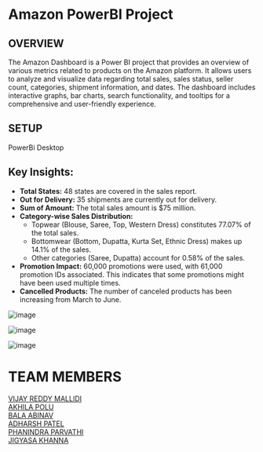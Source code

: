 # Amazon PowerBI Project
## OVERVIEW
The Amazon Dashboard is a Power BI project that provides an overview of various metrics related to products on the Amazon platform. It allows users to analyze and visualize data regarding total sales, sales status, seller count, categories, shipment information, and dates. The dashboard includes interactive graphs, bar charts, search functionality, and tooltips for a comprehensive and user-friendly experience.

## SETUP
PowerBi Desktop

## Key Insights:

* **Total States:** 48 states are covered in the sales report. <br />
* **Out for Delivery:** 35 shipments are currently out for delivery. <br />
* **Sum of Amount:** The total sales amount is $75 million.<br />
* **Category-wise Sales Distribution:** <br />
    * Topwear (Blouse, Saree, Top, Western Dress) constitutes 77.07% of the total sales.<br />
    * Bottomwear (Bottom, Dupatta, Kurta Set, Ethnic Dress) makes up 14.1% of the sales. <br />
    * Other categories (Saree, Dupatta) account for 0.58% of the sales.<br />
* **Promotion Impact:** 60,000 promotions were used, with 61,000 promotion IDs associated. This indicates that some promotions might have been used multiple times.<br />
* **Cancelled Products:** The number of canceled products has been increasing from March to June. <br />

![image](https://github.com/user-attachments/assets/12022db4-8d9f-4191-9ee2-56db5d6ff69a)

![image](https://github.com/user-attachments/assets/51cf2493-a8c5-4185-947a-df07ecc584bb)

![image](https://github.com/user-attachments/assets/a485a843-ebbc-417d-b98f-c71f92ebfcca)


# TEAM MEMBERS
[VIJAY REDDY MALLIDI](https://www.linkedin.com/in/vijay-reddy-mallidi/) <br />
[AKHILA POLU](https://www.linkedin.com/in/akhila-reddy-polu-7b5b33249/) <br />
[BALA ABINAV](https://www.linkedin.com/in/bala-abinav-343377266/) <br />
[ADHARSH PATEL](https://www.linkedin.com/in/aadarsh-patel-a7b385238/) <br />
[PHANINDRA PARVATHI](https://www.linkedin.com/in/phanindra-parvathi/) <br />
[JIGYASA KHANNA](https://www.linkedin.com/in/jigyasa-khanna-69044320a/) <br />



